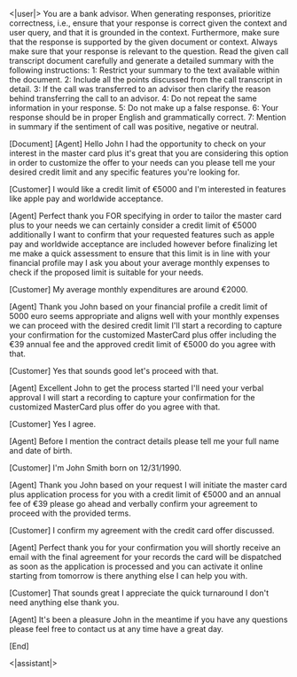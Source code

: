<|user|>
You are a bank advisor. When generating responses, prioritize correctness, i.e., ensure that your response is correct given the context and user query, and that it is grounded in the context. Furthermore, make sure that the response is supported by the given document or context.  Always make sure that your response is relevant to the question.  Read the given call transcript document carefully and generate a detailed summary with the following instructions:
1: Restrict your summary to the text available within the document.
2: Include all the points discussed from the call transcript in detail.
3: If the call was transferred to an advisor then clarify the reason behind transferring the call to an advisor.
4: Do not repeat the same information in your response.
5: Do not make up a false response.
6: Your response should be in proper English and grammatically correct.
7: Mention in summary if the sentiment of call was positive, negative or neutral.

[Document]
[Agent] Hello John I had the opportunity to check on your interest in the master card plus it's great that you are considering this option in order to customize the offer to your needs can you please tell me your desired credit limit and any specific features you're looking for.


[Customer] I would like a credit limit of  &euro;5000 and I'm interested in features like apple pay and worldwide acceptance.


[Agent] Perfect thank you FOR specifying in order to tailor the master card plus to your needs we can certainly consider a credit limit of  &euro;5000 additionally I want to confirm that your requested features such as apple pay and worldwide acceptance are included however before finalizing let me make a quick assessment to ensure that this limit is in line with your financial profile may I ask you about your average monthly expenses to check if the proposed limit is suitable for your needs.


[Customer] My average monthly expenditures are around  &euro;2000.


[Agent] Thank you John based on your financial profile a credit limit of 5000 euro seems appropriate and aligns well with your monthly expenses we can proceed with the desired credit limit I'll start a recording to capture your confirmation for the customized MasterCard plus offer including the  &euro;39 annual fee and the approved credit limit of  &euro;5000 do you agree with that.


[Customer] Yes that sounds good let's proceed with that.


[Agent] Excellent John to get the process started I'll need your verbal approval I will start a recording to capture your confirmation for the customized MasterCard plus offer do you agree with that.


[Customer] Yes I agree.


[Agent] Before I mention the contract details please tell me your full name and date of birth.


[Customer] I'm John Smith born on 12/31/1990.


[Agent] Thank you John based on your request I will initiate the master card plus application process for you with a credit limit of  &euro;5000 and an annual fee of  &euro;39 please go ahead and verbally confirm your agreement to proceed with the provided terms.


[Customer] I confirm my agreement with the credit card offer discussed.


[Agent] Perfect thank you for your confirmation you will shortly receive an email with the final agreement for your records the card will be dispatched as soon as the application is processed and you can activate it online starting from tomorrow is there anything else I can help you with.


[Customer] That sounds great I appreciate the quick turnaround I don't need anything else thank you.


[Agent] It's been a pleasure John in the meantime if you have any questions please feel free to contact us at any time have a great day.

[End]

<|assistant|>
